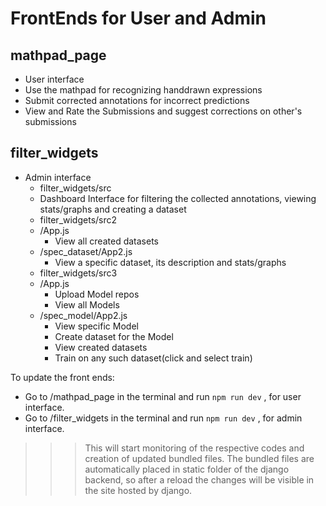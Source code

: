 # FrontEnds for User and Admin
## mathpad_page
- User interface
- Use the mathpad for recognizing handdrawn expressions
- Submit corrected annotations for incorrect predictions
- View and Rate the Submissions and suggest corrections on other's submissions

## filter_widgets
- Admin interface
  -  filter_widgets/src
    - Dashboard Interface for filtering the collected annotations, viewing stats/graphs and creating a dataset  
  -  filter_widgets/src2
    - /App.js
      - View all created datasets    
    - /spec_dataset/App2.js
      - View a specific dataset, its description and stats/graphs 
  -  filter_widgets/src3
    - /App.js
      - Upload Model repos
      - View all Models 
    - /spec_model/App2.js
      - View specific Model
      - Create dataset for the Model
      - View created datasets
      - Train on any such dataset(click and select train)

To update the front ends:
- Go to /mathpad_page in the terminal and run `npm run dev` , for user interface.
- Go to /filter_widgets in the terminal and run `npm run dev` , for admin interface.
>>> This will start monitoring of the respective codes and creation of updated bundled files. The bundled files are automatically placed in static folder of the django backend, so after a reload the changes will be visible in the site hosted by django. 
